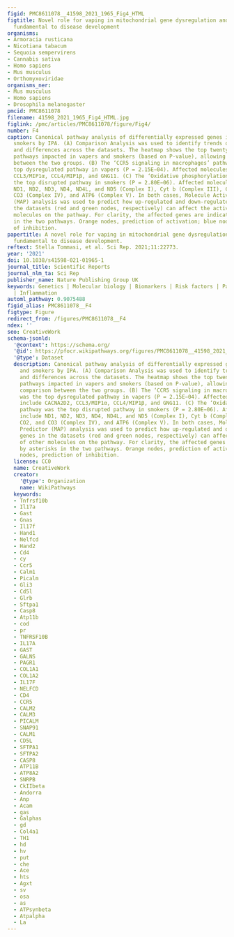 ```yaml
---
figid: PMC8611078__41598_2021_1965_Fig4_HTML
figtitle: Novel role for vaping in mitochondrial gene dysregulation and inflammation
  fundamental to disease development
organisms:
- Armoracia rusticana
- Nicotiana tabacum
- Sequoia sempervirens
- Cannabis sativa
- Homo sapiens
- Mus musculus
- Orthomyxoviridae
organisms_ner:
- Mus musculus
- Homo sapiens
- Drosophila melanogaster
pmcid: PMC8611078
filename: 41598_2021_1965_Fig4_HTML.jpg
figlink: /pmc/articles/PMC8611078/figure/Fig4/
number: F4
caption: Canonical pathway analysis of differentially expressed genes in vapers and
  smokers by IPA. (A) Comparison Analysis was used to identify trends or similarities
  and differences across the datasets. The heatmap shows the top twenty canonical
  pathways impacted in vapers and smokers (based on P-value), allowing a direct comparison
  between the two groups. (B) The ‘CCR5 signaling in macrophages’ pathway was the
  top dysregulated pathway in vapers (P = 2.15E−04). Affected molecules include CACNA2D2,
  CCL3/MIP1α, CCL4/MIP1β, and GNG11. (C) The ‘Oxidative phosphorylation’ pathway was
  the top disrupted pathway in smokers (P = 2.80E−06). Affected molecules include
  ND1, ND2, ND3, ND4, ND4L, and ND5 (Complex I), Cyt b (Complex III), CO1, CO2, and
  CO3 (Complex IV), and ATP6 (Complex V). In both cases, Molecule Activity Predictor
  (MAP) analysis was used to predict how up-regulated and down-regulated genes in
  the datasets (red and green nodes, respectively) can affect the activity of other
  molecules on the pathway. For clarity, the affected genes are indicated by asterisks
  in the two pathways. Orange nodes, prediction of activation; blue nodes, prediction
  of inhibition.
papertitle: A novel role for vaping in mitochondrial gene dysregulation and inflammation
  fundamental to disease development.
reftext: Stella Tommasi, et al. Sci Rep. 2021;11:22773.
year: '2021'
doi: 10.1038/s41598-021-01965-1
journal_title: Scientific Reports
journal_nlm_ta: Sci Rep
publisher_name: Nature Publishing Group UK
keywords: Genetics | Molecular biology | Biomarkers | Risk factors | Pathogenesis
  | Inflammation
automl_pathway: 0.9075488
figid_alias: PMC8611078__F4
figtype: Figure
redirect_from: /figures/PMC8611078__F4
ndex: ''
seo: CreativeWork
schema-jsonld:
  '@context': https://schema.org/
  '@id': https://pfocr.wikipathways.org/figures/PMC8611078__41598_2021_1965_Fig4_HTML.html
  '@type': Dataset
  description: Canonical pathway analysis of differentially expressed genes in vapers
    and smokers by IPA. (A) Comparison Analysis was used to identify trends or similarities
    and differences across the datasets. The heatmap shows the top twenty canonical
    pathways impacted in vapers and smokers (based on P-value), allowing a direct
    comparison between the two groups. (B) The ‘CCR5 signaling in macrophages’ pathway
    was the top dysregulated pathway in vapers (P = 2.15E−04). Affected molecules
    include CACNA2D2, CCL3/MIP1α, CCL4/MIP1β, and GNG11. (C) The ‘Oxidative phosphorylation’
    pathway was the top disrupted pathway in smokers (P = 2.80E−06). Affected molecules
    include ND1, ND2, ND3, ND4, ND4L, and ND5 (Complex I), Cyt b (Complex III), CO1,
    CO2, and CO3 (Complex IV), and ATP6 (Complex V). In both cases, Molecule Activity
    Predictor (MAP) analysis was used to predict how up-regulated and down-regulated
    genes in the datasets (red and green nodes, respectively) can affect the activity
    of other molecules on the pathway. For clarity, the affected genes are indicated
    by asterisks in the two pathways. Orange nodes, prediction of activation; blue
    nodes, prediction of inhibition.
  license: CC0
  name: CreativeWork
  creator:
    '@type': Organization
    name: WikiPathways
  keywords:
  - Tnfrsf10b
  - Il17a
  - Gast
  - Gnas
  - Il17f
  - Hand1
  - Nelfcd
  - Hand2
  - Cd4
  - cy
  - Ccr5
  - Calm1
  - Picalm
  - Gli3
  - Cd5l
  - Glrb
  - Sftpa1
  - Casp8
  - Atp11b
  - cod
  - pr
  - TNFRSF10B
  - IL17A
  - GAST
  - GALNS
  - PAGR1
  - COL1A1
  - COL1A2
  - IL17F
  - NELFCD
  - CD4
  - CCR5
  - CALM2
  - CALM3
  - PICALM
  - SNAP91
  - CALM1
  - CD5L
  - SFTPA1
  - SFTPA2
  - CASP8
  - ATP11B
  - ATP8A2
  - SNRPB
  - CkIIbeta
  - Andorra
  - Anp
  - Acam
  - gas
  - Galphas
  - gd
  - Col4a1
  - TH1
  - hd
  - hv
  - put
  - che
  - Ace
  - hts
  - Agxt
  - sv
  - osa
  - as
  - ATPsynbeta
  - Atpalpha
  - La
---
```


